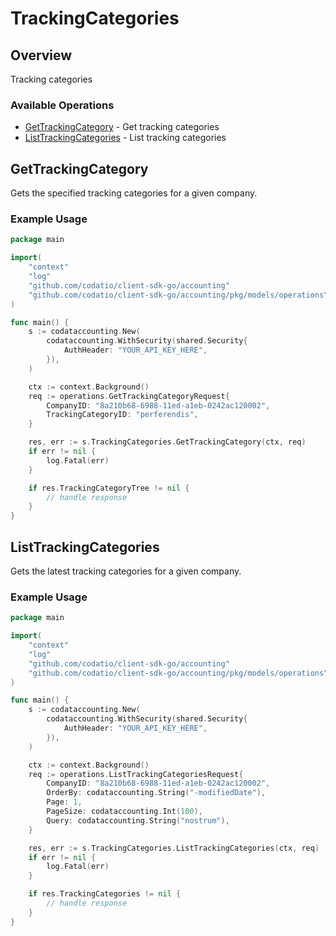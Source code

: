 # TrackingCategories

## Overview

Tracking categories

### Available Operations

* [GetTrackingCategory](#gettrackingcategory) - Get tracking categories
* [ListTrackingCategories](#listtrackingcategories) - List tracking categories

## GetTrackingCategory

Gets the specified tracking categories for a given company.

### Example Usage

```go
package main

import(
	"context"
	"log"
	"github.com/codatio/client-sdk-go/accounting"
	"github.com/codatio/client-sdk-go/accounting/pkg/models/operations"
)

func main() {
    s := codataccounting.New(
        codataccounting.WithSecurity(shared.Security{
            AuthHeader: "YOUR_API_KEY_HERE",
        }),
    )

    ctx := context.Background()    
    req := operations.GetTrackingCategoryRequest{
        CompanyID: "8a210b68-6988-11ed-a1eb-0242ac120002",
        TrackingCategoryID: "perferendis",
    }

    res, err := s.TrackingCategories.GetTrackingCategory(ctx, req)
    if err != nil {
        log.Fatal(err)
    }

    if res.TrackingCategoryTree != nil {
        // handle response
    }
}
```

## ListTrackingCategories

Gets the latest tracking categories for a given company.

### Example Usage

```go
package main

import(
	"context"
	"log"
	"github.com/codatio/client-sdk-go/accounting"
	"github.com/codatio/client-sdk-go/accounting/pkg/models/operations"
)

func main() {
    s := codataccounting.New(
        codataccounting.WithSecurity(shared.Security{
            AuthHeader: "YOUR_API_KEY_HERE",
        }),
    )

    ctx := context.Background()    
    req := operations.ListTrackingCategoriesRequest{
        CompanyID: "8a210b68-6988-11ed-a1eb-0242ac120002",
        OrderBy: codataccounting.String("-modifiedDate"),
        Page: 1,
        PageSize: codataccounting.Int(100),
        Query: codataccounting.String("nostrum"),
    }

    res, err := s.TrackingCategories.ListTrackingCategories(ctx, req)
    if err != nil {
        log.Fatal(err)
    }

    if res.TrackingCategories != nil {
        // handle response
    }
}
```

